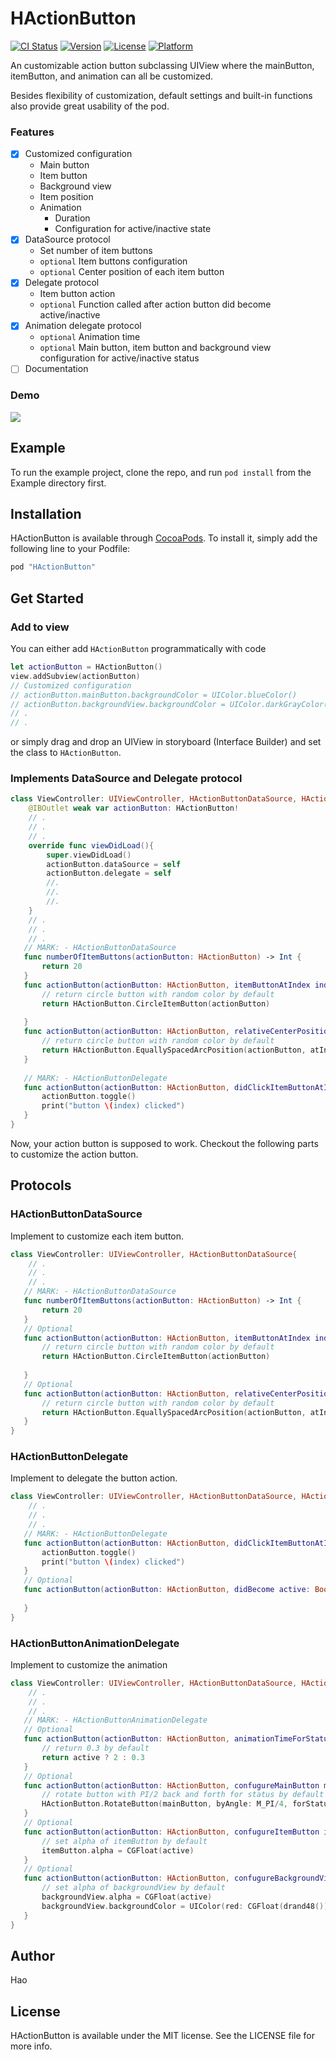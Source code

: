 # HActionButton

[![CI Status](http://img.shields.io/travis/popodidi/HActionButton.svg?style=flat)](https://travis-ci.org/popodidi/HActionButton)
[![Version](https://img.shields.io/cocoapods/v/HActionButton.svg?style=flat)](http://cocoapods.org/pods/HActionButton)
[![License](https://img.shields.io/cocoapods/l/HActionButton.svg?style=flat)](http://cocoapods.org/pods/HActionButton)
[![Platform](https://img.shields.io/cocoapods/p/HActionButton.svg?style=flat)](http://cocoapods.org/pods/HActionButton)

An customizable action button subclassing UIView where the mainButton, itemButton, and animation can all be customized.

Besides flexibility of customization, default settings and built-in functions also provide great usability of the pod.

### Features

- [x] Customized configuration
	- Main button
	- Item button
	- Background view
	- Item position
	- Animation
		- Duration
		- Configuration for active/inactive state
- [x] DataSource protocol
	- Set number of item buttons
	- `optional` Item buttons configuration
	- `optional` Center position of each item button
- [x] Delegate protocol
	- Item button action
	- `optional` Function called after action button did become active/inactive
- [x] Animation delegate protocol
	- `optional` Animation time
	- `optional` Main button, item button and background view configuration for active/inactive status
- [ ] Documentation

### Demo

![](demo.gif)


## Example

To run the example project, clone the repo, and run `pod install` from the Example directory first.


## Installation

HActionButton is available through [CocoaPods](http://cocoapods.org). To install
it, simply add the following line to your Podfile:

```ruby
pod "HActionButton"
```

## Get Started

### Add to view
You can either add `HActionButton` programmatically with code

``` swift
let actionButton = HActionButton()
view.addSubview(actionButton)
// Customized configuration
// actionButton.mainButton.backgroundColor = UIColor.blueColor()
// actionButton.backgroundView.backgroundColor = UIColor.darkGrayColor()
// .
// .
```

or simply drag and drop an UIView in storyboard (Interface Builder) and set the class to `HActionButton`.

### Implements DataSource and Delegate protocol
```swift
class ViewController: UIViewController, HActionButtonDataSource, HActionButtonDelegate{
	@IBOutlet weak var actionButton: HActionButton!
	// .
	// .
	// .
	override func viewDidLoad(){
		super.viewDidLoad()	
		actionButton.dataSource = self
		actionButton.delegate = self
		//.
		//.
		//.
	}
	// .
	// .
	// .
   // MARK: - HActionButtonDataSource
   func numberOfItemButtons(actionButton: HActionButton) -> Int {
       return 20
   }
   func actionButton(actionButton: HActionButton, itemButtonAtIndex index: Int) -> UIButton {
       // return circle button with random color by default
       return HActionButton.CircleItemButton(actionButton)
        
   }
   func actionButton(actionButton: HActionButton, relativeCenterPositionOfItemAtIndex index: Int) -> CGPoint{
       // return circle button with random color by default
       return HActionButton.EquallySpacedArcPosition(actionButton, atIndex: index, from: 0, to: 2 * M_PI)
   }
   
   // MARK: - HActionButtonDelegate
   func actionButton(actionButton: HActionButton, didClickItemButtonAtIndex index: Int) {
       actionButton.toggle()
       print("button \(index) clicked")
   }
}
```

Now, your action button is supposed to work. Checkout the following parts to customize the action button.

## Protocols

### HActionButtonDataSource

Implement to customize each item button.

```swift
class ViewController: UIViewController, HActionButtonDataSource{
	// .
	// .
	// .
   // MARK: - HActionButtonDataSource
   func numberOfItemButtons(actionButton: HActionButton) -> Int {
       return 20
   }
   // Optional
   func actionButton(actionButton: HActionButton, itemButtonAtIndex index: Int) -> UIButton {
       // return circle button with random color by default
       return HActionButton.CircleItemButton(actionButton)
        
   }
   // Optional
   func actionButton(actionButton: HActionButton, relativeCenterPositionOfItemAtIndex index: Int) -> CGPoint{
       // return circle button with random color by default
       return HActionButton.EquallySpacedArcPosition(actionButton, atIndex: index, from: 0, to: 2 * M_PI)
   }
}
```

### HActionButtonDelegate

Implement to delegate the button action.

```swift
class ViewController: UIViewController, HActionButtonDataSource, HActionButtonDelegate{
	// .
	// .
	// .
   // MARK: - HActionButtonDelegate
   func actionButton(actionButton: HActionButton, didClickItemButtonAtIndex index: Int) {
       actionButton.toggle()
       print("button \(index) clicked")
   }
   // Optional
   func actionButton(actionButton: HActionButton, didBecome active: Bool) {
       
   }
}
```

### HActionButtonAnimationDelegate

Implement to customize the animation

```swift
class ViewController: UIViewController, HActionButtonDataSource, HActionButtonDelegate, HActionButtonAnimationDelegate{
	// .
	// .
	// .
   // MARK: - HActionButtonAnimationDelegate
   // Optional
   func actionButton(actionButton: HActionButton, animationTimeForStatus active: Bool) -> NSTimeInterval {
       // return 0.3 by default
       return active ? 2 : 0.3
   }
   // Optional
   func actionButton(actionButton: HActionButton, confugureMainButton mainButton: UIButton, forStatus active: Bool) {
       // rotate button with PI/2 back and forth for status by default
       HActionButton.RotateButton(mainButton, byAngle: M_PI/4, forStatus: active)
   }
   // Optional
   func actionButton(actionButton: HActionButton, confugureItemButton itemButton: UIButton, atIndex index: Int, forStatus active: Bool) {
       // set alpha of itemButton by default
       itemButton.alpha = CGFloat(active)
   }
   // Optional
   func actionButton(actionButton: HActionButton, confugureBackgroundView backgroundView: UIView, forStatus active: Bool) {
       // set alpha of backgroundView by default
       backgroundView.alpha = CGFloat(active)
       backgroundView.backgroundColor = UIColor(red: CGFloat(drand48()), green: CGFloat(drand48()), blue: CGFloat(drand48()), alpha: 0.4)
   }
}
```

## Author

Hao


## License

HActionButton is available under the MIT license. See the LICENSE file for more info.

